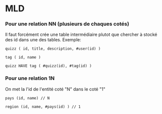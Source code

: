 # MLD

### Pour une relation NN (plusieurs de chaques cotés)

Il faut forcément crée une table intermédiaire plutot que chercher à stocké des id dans une des tables. Exemple:

```
quizz ( id, title, description, #user(id) )

tag ( id, name ) 

quizz HAVE tag ( #quizz(id), #tag(id) )
```

### Pour une relation 1N
On met la l'id de l'entité coté "N" dans le coté "1"

```
pays (id, name) // N

region (id, name, #pays(id) ) // 1
```